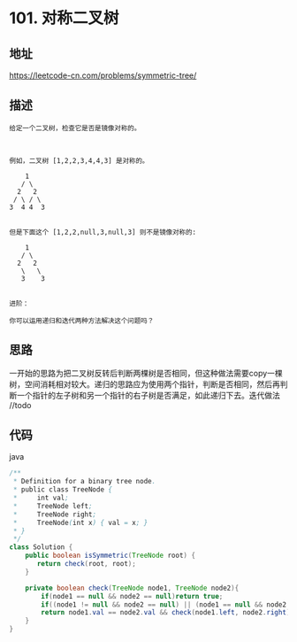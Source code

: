 # 101. 对称二叉树

## 地址

https://leetcode-cn.com/problems/symmetric-tree/

## 描述
```
给定一个二叉树，检查它是否是镜像对称的。

 

例如，二叉树 [1,2,2,3,4,4,3] 是对称的。

    1
   / \
  2   2
 / \ / \
3  4 4  3
 

但是下面这个 [1,2,2,null,3,null,3] 则不是镜像对称的:

    1
   / \
  2   2
   \   \
   3    3
 

进阶：

你可以运用递归和迭代两种方法解决这个问题吗？
```

## 思路

一开始的思路为把二叉树反转后判断两棵树是否相同，但这种做法需要copy一棵树，空间消耗相对较大。递归的思路应为使用两个指针，判断是否相同，然后再判断一个指针的左子树和另一个指针的右子树是否满足，如此递归下去。迭代做法 //todo

## 代码

java

```java
/**
 * Definition for a binary tree node.
 * public class TreeNode {
 *     int val;
 *     TreeNode left;
 *     TreeNode right;
 *     TreeNode(int x) { val = x; }
 * }
 */
class Solution {
    public boolean isSymmetric(TreeNode root) {
       return check(root, root);
    }

    private boolean check(TreeNode node1, TreeNode node2){
        if(node1 == null && node2 == null)return true;
        if((node1 != null && node2 == null) || (node1 == null && node2 != null))return false;
        return node1.val == node2.val && check(node1.left, node2.right) && check(node1.right, node2.left);
    }
}
```
